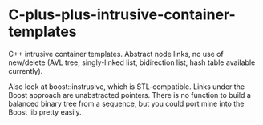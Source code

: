# C-plus-plus-intrusive-container-templates
C++ intrusive container templates.  Abstract node links, no use of
new/delete (AVL tree, singly-linked list, bidirection list, hash table
available currently).

Also look at boost::instrusive, which is STL-compatible.  Links under the
Boost approach are unabstracted pointers.  There is no function to build
a balanced binary tree from a sequence, but you could port mine into the
Boost lib pretty easily.

